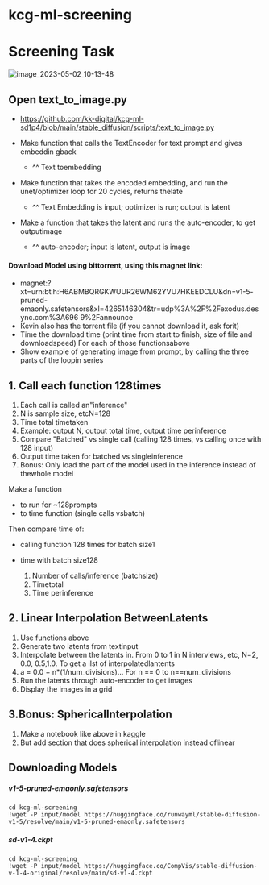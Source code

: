 # kcg-ml-screening

# Screening Task
![image_2023-05-02_10-13-48](https://user-images.githubusercontent.com/73473507/235726680-4252f7e8-b276-4795-937c-5ef2dc46d873.png)

## Open **text\_to\_image.py**

- https://github.com/kk-digital/kcg-ml-sd1p4/blob/main/stable_diffusion/scripts/text_to_image.py

- Make function that calls the TextEncoder for text prompt and gives embeddin gback
  - ^^ Text toembedding

- Make function that takes the encoded embedding, and run the unet/optimizer loop for 20 cycles, returns thelate
  - ^^ Text Embedding is input; optimizer is run; output is latent

- Make a function that takes the latent and runs the auto-encoder, to get outputimage
  - ^^ auto-encoder; input is latent, output is image

#### Download Model using bittorrent, using this magnet link:

- magnet:?xt=urn:btih:H6ABMBQRGKWUUR26WM62YVU7HKEEDCLU&dn=v1-5-
pruned- emaonly.safetensors&xl=4265146304&tr=udp%3A%2F%2Fexodus.desync.com%3A696 9%2Fannounce
- Kevin also has the torrent file (if you cannot download it, ask forit)
- Time the download time (print time from start to finish, size of file and downloadspeed) For each of those functionsabove
- Show example of generating image from prompt, by calling the three parts of the loopin
series


## 1. Call each function 128times

  1. Each call is called an"inference"
  2. N is sample size, etcN=128
  3. Time total timetaken
  4. Example: output N, output total time, output time perinference
  5. Compare "Batched" vs single call (calling 128 times, vs calling once with 128 input)
  6. Output time taken for batched vs singleinference
  7. Bonus: Only load the part of the model used in the inference instead of thewhole model

Make a function

- to run for ~128prompts
- to time function (single calls vsbatch)

Then compare time of:

- calling function 128 times for batch size1
- time with batch size128

    1. Number of calls/inference (batchsize)
    2. Timetotal
    3. Time perinference


## 2. Linear Interpolation BetweenLatents

1. Use functions above
2. Generate two latents from textinput
3. Interpolate between the latents in. From 0 to 1 in N interviews, etc, N=2, 0.0, 0.5,1.0. To get a ilst of interpolatedlantents
  1. a = 0.0 + n\*(1/num\_divisions)... For n == 0 to n==num\_divisions
4. Run the latents through auto-encoder to get images
5. Display the images in a grid


## 3.Bonus: SphericalInterpolation

1. Make a notebook like above in kaggle
2. But add section that does spherical interpolation instead oflinear

## Downloading Models

##### v1-5-pruned-emaonly.safetensors
```
cd kcg-ml-screening
!wget -P input/model https://huggingface.co/runwayml/stable-diffusion-v1-5/resolve/main/v1-5-pruned-emaonly.safetensors
```

##### sd-v1-4.ckpt
```
cd kcg-ml-screening
!wget -P input/model https://huggingface.co/CompVis/stable-diffusion-v-1-4-original/resolve/main/sd-v1-4.ckpt
```
